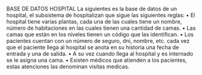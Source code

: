 BASE DE DATOS HOSPITAL
La siguientes es la base de datos de un hospital, el subsistema de hospitalizan que sigue las siguientes reglas:
•	El hospital tiene varias plantas, cada una de las cuales tiene un nombre, número de habitaciones en las cuales tienen una cantidad de camas.
•	Las camas que están en los niveles tienen un código que las identifican.
•	Los pacientes cuentan con un número de seguro, dni, nombre, etc. cada vez que el paciente llega al hospital se anota en su historia una fecha de entrada y una de salida.
•	A su vez cuando llega al hospital y es internado se le asigna una cama.
•	Existen médicos que atienden a los pacientes, estas atenciones las denominan visitas medicas.

